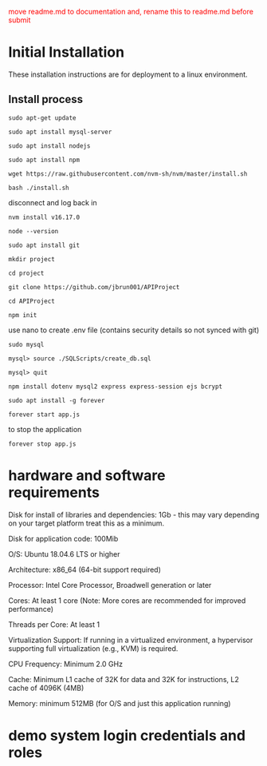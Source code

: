 <span style="color: red;">move readme.md to documentation and, rename this to readme.md before submit</span>

# Initial Installation

These installation instructions are for deployment to a linux environment.

## Install process 

`sudo apt-get update`

`sudo apt install mysql-server`

`sudo apt install nodejs`

`sudo apt install npm`

`wget https://raw.githubusercontent.com/nvm-sh/nvm/master/install.sh`

`bash ./install.sh`

disconnect and log back in

`nvm install v16.17.0`

`node --version` 

`sudo apt install git`

`mkdir project`

`cd project`

`git clone https://github.com/jbrun001/APIProject`

`cd APIProject`

`npm init`

use nano to create .env file (contains security details so not synced with git)

`sudo mysql`

`mysql> source ./SQLScripts/create_db.sql`

`mysql> quit`

`npm install dotenv mysql2 express express-session ejs bcrypt`

`sudo apt install -g forever`

`forever start app.js`

to stop the application

`forever stop app.js`

# hardware and software requirements

Disk for install of libraries and dependencies: 1Gb - this may vary depending on your target platform treat this as a minimum.

Disk for application code: 100Mib

O/S: Ubuntu 18.04.6 LTS or higher 

Architecture: x86_64 (64-bit support required)

Processor: Intel Core Processor, Broadwell generation or later

Cores: At least 1 core (Note: More cores are recommended for improved performance)

Threads per Core: At least 1

Virtualization Support: If running in a virtualized environment, a hypervisor supporting full virtualization (e.g., KVM) is required.

CPU Frequency: Minimum 2.0 GHz 

Cache: Minimum L1 cache of 32K for data and 32K for instructions, L2 cache of 4096K (4MB)

Memory: minimum 512MB (for O/S and just this application running)

# demo system login credentials and roles

